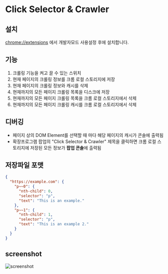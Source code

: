 # Click Selector & Crawler

## 설치

<chrome://extensions> 에서 개발자모드 사용설정 후에 설치합니다.

## 기능

1. 크롤링 기능을 켜고 끌 수 있는 스위치
1. 현재 페이지의 크롤링 정보를 크롬 로컬 스토리지에 저장
1. 현재 페이지의 크롤링 정보와 캐시를 삭제
1. 현재까지의 모든 페이지 크롤링 목록을 디스크에 저장
1. 현재까지의 모든 페이지 크롤링 목록을 크롬 로컬 스토리지에서 삭제
1. 현재까지의 모든 페이지 크롤링 캐시를 크롬 로컬 스토리지에서 삭제

## 디버깅

- 페이지 상의 DOM Element를 선택할 때 마다 해당 페이지의 캐시가 콘솔에 출력됨
- 확장프로그램 팝업의 "Click Selector & Crawler" 제목을 클릭하면 크롬 로컬 스토리지에 저장된 모든 정보가 **팝업 콘솔**에 출력됨

## 저장파일 포맷

```json
{
  "https://example.com": {
    "p~~0": {
      "nth-child": 0,
      "selector": "p",
      "text": "This is an example."
    },
    "p~~1": {
      "nth-child": 1,
      "selector": "p",
      "text": "This is an example 2."
    }
  }
}
```

## screenshot

![screenshot](https://user-images.githubusercontent.com/11364584/140268426-4204629b-bba2-4141-ac0e-0dce2a3e111f.png)

